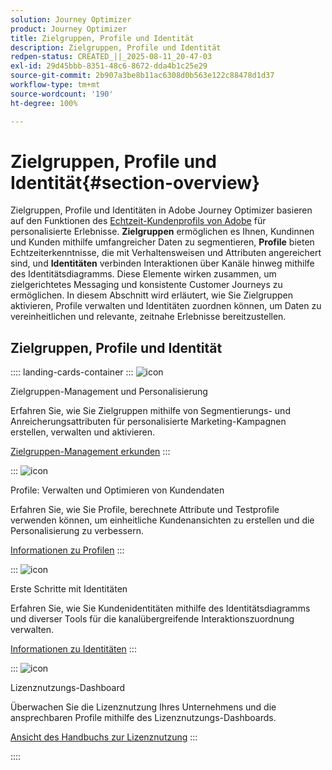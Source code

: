 ```yaml
---
solution: Journey Optimizer
product: Journey Optimizer
title: Zielgruppen, Profile und Identität
description: Zielgruppen, Profile und Identität
redpen-status: CREATED_||_2025-08-11_20-47-03
exl-id: 29d45bbb-8351-48c6-8672-dda4b1c25e29
source-git-commit: 2b907a3be8b11ac6308d0b563e122c88478d1d37
workflow-type: tm+mt
source-wordcount: '190'
ht-degree: 100%

---
```


# Zielgruppen, Profile und Identität{#section-overview}

Zielgruppen, Profile und Identitäten in Adobe Journey Optimizer basieren auf den Funktionen des [Echtzeit-Kundenprofils von Adobe](https://experienceleague.adobe.com/de/docs/experience-platform/profile/home) für personalisierte Erlebnisse. **Zielgruppen** ermöglichen es Ihnen, Kundinnen und Kunden mithilfe umfangreicher Daten zu segmentieren, **Profile** bieten Echtzeiterkenntnisse, die mit Verhaltensweisen und Attributen angereichert sind, und **Identitäten** verbinden Interaktionen über Kanäle hinweg mithilfe des Identitätsdiagramms. Diese Elemente wirken zusammen, um zielgerichtetes Messaging und konsistente Customer Journeys zu ermöglichen. In diesem Abschnitt wird erläutert, wie Sie Zielgruppen aktivieren, Profile verwalten und Identitäten zuordnen können, um Daten zu vereinheitlichen und relevante, zeitnahe Erlebnisse bereitzustellen.

## Zielgruppen, Profile und Identität

:::: landing-cards-container
:::
![icon](https://cdn.experienceleague.adobe.com/icons/bullseye.svg?lang=de)

Zielgruppen-Management und Personalisierung

Erfahren Sie, wie Sie Zielgruppen mithilfe von Segmentierungs- und Anreicherungsattributen für personalisierte Marketing-Kampagnen erstellen, verwalten und aktivieren.

[Zielgruppen-Management erkunden](audiences-landing-page.md)
:::

:::
![icon](https://cdn.experienceleague.adobe.com/icons/user-circle.svg?lang=de)

Profile: Verwalten und Optimieren von Kundendaten

Erfahren Sie, wie Sie Profile, berechnete Attribute und Testprofile verwenden können, um einheitliche Kundenansichten zu erstellen und die Personalisierung zu verbessern.

[Informationen zu Profilen](profiles-landing-page.md)
:::

:::
![icon](https://cdn.experienceleague.adobe.com/icons/fingerprint.svg?lang=de)

Erste Schritte mit Identitäten

Erfahren Sie, wie Sie Kundenidentitäten mithilfe des Identitätsdiagramms und diverser Tools für die kanalübergreifende Interaktionszuordnung verwalten.

[Informationen zu Identitäten](../using/audience/get-started-identity.md)
:::

:::
![icon](https://cdn.experienceleague.adobe.com/icons/chart-line.svg?lang=de)

Lizenznutzungs-Dashboard

Überwachen Sie die Lizenznutzung Ihres Unternehmens und die ansprechbaren Profile mithilfe des Lizenznutzungs-Dashboards.

[Ansicht des Handbuchs zur Lizenznutzung](../using/audience/license-usage.md)
:::

::::
